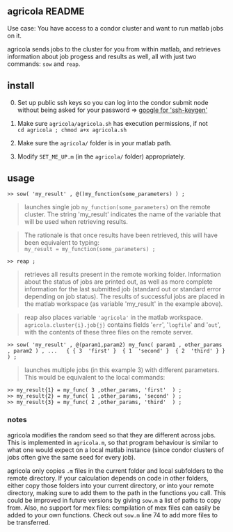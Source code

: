 agricola README
---------------

   Use case:
   You have access to a condor cluster and want to run matlab jobs on it.

   agricola sends jobs to the cluster for you from within matlab, and
   retrieves information about job progess and results as well, all with just two commands: `sow` and `reap`.


install
-------

   0.  Set up public ssh keys so you can log into the condor submit node
       without being asked for your password  =>  [google for 'ssh-keygen'](http://www.google.com/search?rls=en&q=ssh-keygen)

   1.  Make sure `agricola/agricola.sh` has execution permissions, if not  
       ` cd agricola ; chmod a+x agricola.sh `

   2.  Make sure the ` agricola/ ` folder is in your matlab path.

   3.  Modify  ` SET_ME_UP.m `   (in the `agricola/` folder) appropriately.


usage
------

`>> sow( 'my_result' , @()my_function(some_parameters) ) ;`

>   launches single job   `my_function(some_parameters)`   on the remote
>   cluster. The string  'my_result'  indicates the name of the variable
>   that will be used when retrieving results.

>   The rationale is that once results have been retrieved, this will have
>   been equivalent to typing:  
>   ` my_result = my_function(some_parameters) ; `
   


`>> reap ; `

>   retrieves all results present in the remote working folder. Information
>   about the status of jobs are printed out, as well as more complete
>   information for the last submitted job (standard out or standard error
>   depending on job status). The results of successful jobs are placed in
>   the matlab workspace (as variable 'my_result' in the example above).

>   reap also places variable `'agricola'` in the matlab workspace.
>   ` agricola.cluster{i}.job{j} ` contains fields '`err`', '`logfile`' and '`out`',
>   with the contents of these three files on the remote server.



`>> sow( 'my_result' , @(param1,param2) my_func( param1 , other_params , param2 ) , ...  
        { { 3  'first' }  { 1  'second' }  { 2  'third' } } ) ; `

>   launches multiple jobs (in this example 3) with different
>   parameters. This would be equivalent to the local commands:
   
`>> my_result{1} = my_func( 3 ,other_params, 'first'  ) ;`  
`>> my_result{2} = my_func( 1 ,other_params, 'second' ) ;`  
`>> my_result{3} = my_func( 2 ,other_params, 'third'  ) ;`



### notes ###

   agricola modifies the random seed so that they are different across
   jobs. This is implemented in `agricola.m`, so that program behaviour is
   similar to what one would expect on a local matlab instance (since
   condor clusters of jobs often give the same seed for every job).

   agricola only copies `.m` files in the current folder and local subfolders to the remote
   directory. If your calculation depends on code in other folders, either
   copy those folders into your current directory, or into your remote
   directory, making sure to add them to the path in the functions you
   call. This could be improved in future versions by giving `sow.m` a list of
   paths to copy from. Also, no support for mex files: compilation of mex
   files can easily be added to your own functions. Check out `sow.m` line 74 
   to add more files to be transferred.
